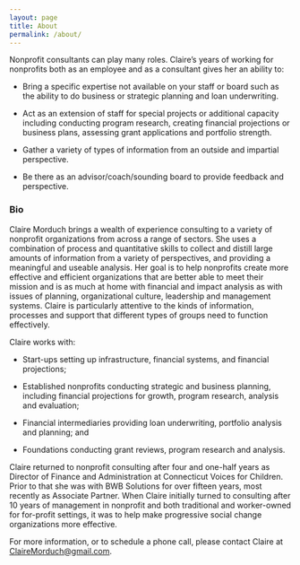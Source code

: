 ```yaml
---
layout: page
title: About
permalink: /about/
---
```


Nonprofit consultants can play many roles.  Claire’s years of working for nonprofits both as an employee and as a consultant gives her an ability to:

* Bring a specific expertise not available on your staff or board such as the ability to do business or strategic planning and loan underwriting.

* Act as an extension of staff for special projects or additional capacity including conducting program research, creating financial projections or business plans, assessing grant applications and portfolio strength.

* Gather a variety of types of information from an outside and impartial perspective.

* Be there as an advisor/coach/sounding board to provide feedback and perspective.

### Bio

Claire Morduch brings a wealth of experience consulting to a variety of nonprofit organizations from across a range of sectors.  She uses a combination of process and quantitative skills to collect and distill large amounts of information from a variety of perspectives, and providing a meaningful and useable analysis.   Her goal is to help nonprofits create more effective and efficient organizations that are better able to meet their mission and is as much at home with financial and impact analysis as with issues of planning, organizational culture, leadership and management systems. Claire is particularly attentive to the kinds of information, processes and support that different types of groups need to function effectively.  

Claire works with:

* Start-ups setting up infrastructure, financial systems, and financial projections; 

* Established nonprofits conducting strategic and business planning, including financial 
projections for growth, program research, analysis and evaluation; 

* Financial intermediaries providing loan underwriting, portfolio analysis and planning; and 

* Foundations conducting grant reviews, program research and analysis.  

Claire returned to nonprofit consulting after four and one-half years as Director of Finance and 
Administration at Connecticut Voices for Children.  Prior to that she was with BWB Solutions for 
over fifteen years, most recently as Associate Partner.  When Claire initially turned to consulting 
after 10 years of management in nonprofit and both traditional and worker-owned for for-profit 
settings, it was to help make progressive social change organizations more effective.  

For more information, or to schedule a phone call, please contact Claire at [ClaireMorduch@gmail.com](mailto:clairemorduch@gmail.com).


